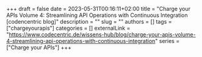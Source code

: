 +++ 
draft = false
date = 2023-05-31T00:16:11+02:00
title = "Charge your APIs Volume 4: Streamlining API Operations with Continuous Integration [codencentric blog]"
description = ""
slug = ""
authors = []
tags = ["chargeyourapis"]
categories = []
externalLink = "https://www.codecentric.de/wissens-hub/blog/charge-your-apis-volume-4-streamlining-api-operations-with-continuous-integration"
series = ["Charge your APIs"]
+++
